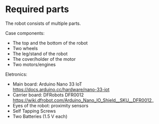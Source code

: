 # Required parts

The robot consists of multiple parts.

Case components:
* The top and the bottom of the robot
* Two wheels
* The leg/stand of the robot
* The cover/holder of the motor
* Two motors/engines

Eletronics:
* Main board: Arduino Nano 33 IoT  https://docs.arduino.cc/hardware/nano-33-iot 
* Carrier board: DFRobots DFR0012 https://wiki.dfrobot.com/Arduino_Nano_IO_Shield__SKU__DFR0012_
* Eyes of the robot: proximity sensors
* Self Tapping Screws
* Two Batteries (1.5 V each)
